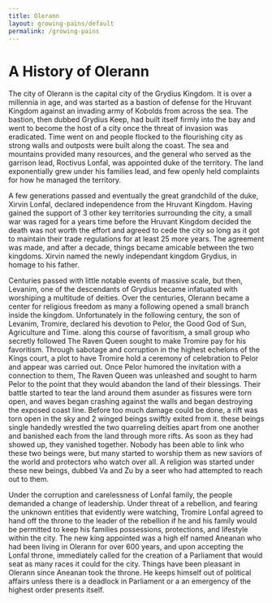 ```yaml
---
title: Olerann
layout: growing-pains/default
permalink: /growing-pains
---
```


# A History of Olerann

The city of Olerann is the capital city of the Grydius Kingdom. It is over a millennia in age, and was started as a bastion of defense for the Hruvant Kingdom against an invading army of Kobolds from across the sea. The bastion, then dubbed Grydius Keep, had built itself firmly into the bay and went to become the host of a city once the threat of invasion was eradicated. Time went on and people flocked to the flourishing city as strong walls and outposts were built along the coast. The sea and mountains provided many resources, and the general who served as the garrison lead, Roctivus Lonfal, was appointed duke of the territory. The land exponentially grew under his families lead, and few openly held complaints for how he managed the territory.

A few generations passed and eventually the great grandchild of the duke, Xirvin Lonfal, declared independence from the Hruvant Kingdom. Having gained the support of 3 other key territories surrounding the city, a small war was raged for a years time before the Hruvant Kingdom decided the death was not worth the effort and agreed to cede the city so long as it got to maintain their trade regulations for at least 25 more years. The agreement was made, and after a decade, things became amicable between the two kingdoms. Xirvin named the newly independant kingdom Grydius, in homage to his father.

Centuries passed with little notable events of massive scale, but then, Levanim, one of the descendants of Grydius became infatuated with worshiping a multitude of deities. Over the centuries, Olerann became a center for religious freedom as many a following opened a small branch inside the kingdom. Unfortunately in the following century, the son of Levanim, Tromire, declared his devotion to Pelor, the Good God of Sun, Agriculture and Time. along this course of favoritism, a small group who secretly followed The Raven Queen sought to make Tromire pay for his favoritism. Through sabotage and corruption in the highest echelons of the Kings court, a plot to have Tromire hold a ceremony of celebration to Pelor and appear was carried out. Once Pelor humored the invitation with a connection to them, The Raven Queen was unleashed and sought to harm Pelor to the point that they would abandon the land of their blessings. Their battle started to tear the land around them asunder as fissures were torn open, and waves began crashing against the walls and began destroying the exposed coast line. Before too much damage could be done, a rift was torn open in the sky and 2 winged beings swiftly exited from it. these beings single handedly wrestled the two quarreling deities apart from one another and banished each from the land through more rifts. As soon as they had showed up, they vanished together. Nobody has been able to link who these two beings were, but many started to worship them as new saviors of the world and protectors who watch over all. A religion was started under these new beings, dubbed Va and Zu by a seer who had attempted to reach out to them.

Under the corruption and carelessness of Lonfal family, the people demanded a change of leadership. Under threat of a rebellion, and fearing the unknown entities that evidently were watching, Tromire Lonfal agreed to hand off the throne to the leader of the rebellion if he and his family would be permitted to keep his families possessions, protections, and lifestyle within the city. The new king appointed was a high elf named Aneanan who had been living in Olerann for over 600 years, and upon accepting the Lonfal throne, immediately called for the creation of a Parliament that would seat as many races it could for the city. Things have been pleasant in Olerann since Aneanan took the throne. He keeps himself out of political affairs unless there is a deadlock in Parliament or a an emergency of the highest order presents itself.
